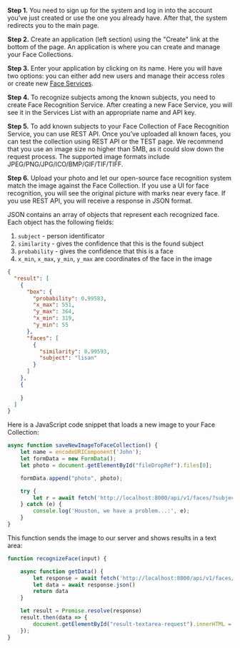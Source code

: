 
**Step 1.** You need to sign up for the system and log in into the account you’ve just created or use the one you already have. After that, the system redirects you to the main page.

**Step 2.** Create an application (left section) using the "Create" link at the bottom of the page. An application is where you can create and manage your Face Collections.

**Step 3.** Enter your application by clicking on its name. Here you will have two options: you can either add new users and manage 
their access roles or create new [Face Services](Face-services-and-plugins.md).

**Step 4.** To recognize subjects among the known subjects, you need to create Face Recognition Service. After creating a new Face 
Service, you will see it in the Services List with an appropriate name and API key.

**Step 5.** To add known subjects to your Face Collection of Face Recognition Service, you can use REST API. 
Once you’ve uploaded all known faces, you can test the collection using REST API or the TEST page. 
We recommend that you use an image size no higher than 5MB, as it could slow down the request process. The supported image formats include JPEG/PNG/JPG/ICO/BMP/GIF/TIF/TIFF.

**Step 6.** Upload your photo and let our open-source face recognition system match the image against the Face Collection. If you use a 
UI for face recognition, you will see the original picture with marks near every face. If you use REST API, you will receive a response in JSON format.

JSON contains an array of objects that represent each recognized face. Each object has the following fields:

1. `subject` - person identificator
2. `similarity` - gives the confidence that this is the found subject
3. `probability` - gives the confidence that this is a face
4. `x_min`, `x_max`, `y_min`, `y_max` are coordinates of the face in the image


```json
{
  "result": [
    {
      "box": {
        "probability": 0.99583,
        "x_max": 551,
        "y_max": 364,
        "x_min": 319,
        "y_min": 55
      },
      "faces": [
        {
          "similarity": 0.99593,
          "subject": "lisan"
        }
      ]
    },
    {
      
    }
  ]
}
```

Here is a JavaScript code snippet that loads a new image to your Face Collection:

```js
async function saveNewImageToFaceCollection() {
    let name = encodeURIComponent('John');
    let formData = new FormData();
    let photo = document.getElementById("fileDropRef").files[0];

    formData.append("photo", photo);

    try {
        let r = await fetch('http://localhost:8000/api/v1/faces/?subject=`${name}`', {method: "POST", body: formData});
    } catch (e) {
        console.log('Houston, we have a problem...:', e);
    }
}
```

This function sends the image to our server and shows results in a text area:

```js
function recognizeFace(input) {

    async function getData() {
        let response = await fetch('http://localhost:8000/api/v1/faces/recognize')
        let data = await response.json()
        return data
    }

    let result = Promise.resolve(response)
    result.then(data => {
        document.getElementById("result-textarea-request").innerHTML = JSON.stringify(data);
    });
}
```
